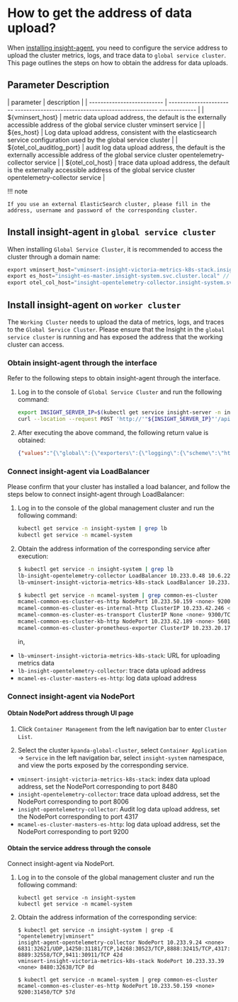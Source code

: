 # How to get the address of data upload?

When [installing insight-agent](../install-agent.md), you need to configure the service address to upload the cluster metrics, logs, and trace data to `global service cluster`.
This page outlines the steps on how to obtain the address for data uploads.

## Parameter Description

| parameter | description |
| -------------------------- | ----------------------- -------------------------------------------------- ------------- |
| ${vminsert_host} | metric data upload address, the default is the externally accessible address of the global service cluster vminsert service |
| ${es_host} | Log data upload address, consistent with the elasticsearch service configuration used by the global service cluster |
| ${otel_col_auditlog_port} | audit log data upload address, the default is the externally accessible address of the global service cluster opentelemetry-collector service |
| ${otel_col_host} | trace data upload address, the default is the externally accessible address of the global service cluster opentelemetry-collector service |

!!! note

    If you use an external ElasticSearch cluster, please fill in the address, username and password of the corresponding cluster.

## Install insight-agent in `global service cluster`

When installing `Global Service Cluster`, it is recommended to access the cluster through a domain name:

```go
export vminsert_host="vminsert-insight-victoria-metrics-k8s-stack.insight-system.svc.cluster.local" // metrics
export es_host="insight-es-master.insight-system.svc.cluster.local" // log
export otel_col_host="insight-opentelemetry-collector.insight-system.svc.cluster.local" // link
```

## Install insight-agent on `worker cluster`

The `Working Cluster` needs to upload the data of metrics, logs, and traces to the `Global Service Cluster`. Please ensure that the Insight in the `global service cluster` is running and has exposed the address that the working cluster can access.

### Obtain insight-agent through the interface

Refer to the following steps to obtain insight-agent through the interface.

1. Log in to the console of `Global Service Cluster` and run the following command:

   ```sh
   export INSIGHT_SERVER_IP=$(kubectl get service insight-server -n insight-system --output=jsonpath={.spec.clusterIP})
   curl --location --request POST 'http://'"${INSIGHT_SERVER_IP}"'/apis/insight.io/v1alpha1/agentinstallparam'
   ```

1. After executing the above command, the following return value is obtained:

    ```json
    {"values":"{\"global\":{\"exporters\":{\"logging\":{\"scheme\":\"https\",\"host\":\"mcamel- common-es-cluster-es-http.mcamel-system.svc.cluster.local\",\"port\":9200,\"user\":\"elastic\",\"password\":\" XAlJ948ZY0leE320SQ6hfv17\"},\"metric\":{\"host\":\"10.6.229.181\"},\"auditLog\":{\"host\":\"10.6.229.181\"}}} }"}
    ```

### Connect insight-agent via LoadBalancer

Please confirm that your cluster has installed a load balancer, and follow the steps below to connect insight-agent through LoadBalancer:

1. Log in to the console of the global management cluster and run the following command:

    ```sh
    kubectl get service -n insight-system | grep lb
    kubectl get service -n mcamel-system
    ```

1. Obtain the address information of the corresponding service after execution:

    ```sh
    $ kubectl get service -n insight-system | grep lb
    lb-insight-opentelemetry-collector LoadBalancer 10.233.0.48 10.6.229.181 4317:32608/TCP,8006:30039/TCP 46d
    lb-vminsert-insight-victoria-metrics-k8s-stack LoadBalancer 10.233.3.151 10.6.229.181 8480:31718/TCP 46d

    $ kubectl get service -n mcamel-system | grep common-es-cluster
    mcamel-common-es-cluster-es-http NodePort 10.233.50.159 <none> 9200:31450/TCP 57d
    mcamel-common-es-cluster-es-internal-http ClusterIP 10.233.42.246 <none> 9200/TCP 57d
    mcamel-common-es-cluster-es-transport ClusterIP None <none> 9300/TCP 57d
    mcamel-common-es-cluster-kb-http NodePort 10.233.62.189 <none> 5601:31424/TCP 57d
    mcamel-common-es-cluster-prometheus-exporter ClusterIP 10.233.20.175 <none> 9114/TCP 57d
    ```

	in,

- `lb-vminsert-insight-victoria-metrics-k8s-stack`: URL for uploading metrics data
- `lb-insight-opentelemetry-collector`: trace data upload address
- `mcamel-es-cluster-masters-es-http`: log data upload address

### Connect insight-agent via NodePort

#### Obtain NodePort address through UI page

1. Click `Container Management` from the left navigation bar to enter `Cluster List`.

    

2. Select the cluster `kpanda-global-cluster`, select `Container Application` -> `Service` in the left navigation bar, select `insight-system` namespace, and view the ports exposed by the corresponding service.

    

- `vminsert-insight-victoria-metrics-k8s-stack`: index data upload address, set the NodePort corresponding to port 8480
- `insight-opentelemetry-collector`: trace data upload address, set the NodePort corresponding to port 8006
- `insight-opentelemetry-collector`: Audit log data upload address, set the NodePort corresponding to port 4317
- `mcamel-es-cluster-masters-es-http`: log data upload address, set the NodePort corresponding to port 9200

#### Obtain the service address through the console

Connect insight-agent via NodePort.

1. Log in to the console of the global management cluster and run the following command:

    ```shell
    kubectl get service -n insight-system
    kubectl get service -n mcamel-system
    ```

2. Obtain the address information of the corresponding service:

    ```shell
    $ kubectl get service -n insight-system | grep -E "opentelemetry|vminsert"
    insight-agent-opentelemetry-collector NodePort 10.233.9.24 <none> 6831:32621/UDP,14250:31181/TCP,14268:30523/TCP,8888:32415/TCP,4317:32106/TCP,4318:31221/TCP, 8889:32558/TCP,9411:30911/TCP 42d
    vminsert-insight-victoria-metrics-k8s-stack NodePort 10.233.33.39 <none> 8480:32638/TCP 8d

    $ kubectl get service -n mcamel-system | grep common-es-cluster
    mcamel-common-es-cluster-es-http NodePort 10.233.50.159 <none> 9200:31450/TCP 57d
    ```